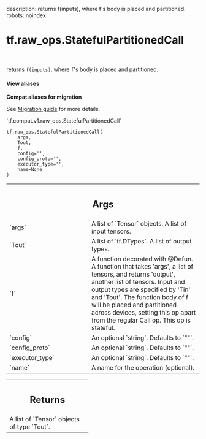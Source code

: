 description: returns f(inputs), where f's body is placed and partitioned.
robots: noindex

# tf.raw_ops.StatefulPartitionedCall

<!-- Insert buttons and diff -->

<table class="tfo-notebook-buttons tfo-api nocontent" align="left">

</table>



returns `f(inputs)`, where `f`'s body is placed and partitioned.


<section class="expandable">
  <h4 class="showalways">View aliases</h4>
  <p>
<b>Compat aliases for migration</b>
<p>See
<a href="https://www.tensorflow.org/guide/migrate">Migration guide</a> for
more details.</p>
<p>`tf.compat.v1.raw_ops.StatefulPartitionedCall`</p>
</p>
</section>

<pre class="devsite-click-to-copy prettyprint lang-py tfo-signature-link">
<code>tf.raw_ops.StatefulPartitionedCall(
    args,
    Tout,
    f,
    config=&#x27;&#x27;,
    config_proto=&#x27;&#x27;,
    executor_type=&#x27;&#x27;,
    name=None
)
</code></pre>



<!-- Placeholder for "Used in" -->


<!-- Tabular view -->
 <table class="responsive fixed orange">
<colgroup><col width="214px"><col></colgroup>
<tr><th colspan="2"><h2 class="add-link">Args</h2></th></tr>

<tr>
<td>
`args`<a id="args"></a>
</td>
<td>
A list of `Tensor` objects. A list of input tensors.
</td>
</tr><tr>
<td>
`Tout`<a id="Tout"></a>
</td>
<td>
A list of `tf.DTypes`. A list of output types.
</td>
</tr><tr>
<td>
`f`<a id="f"></a>
</td>
<td>
A function decorated with @Defun.
A function that takes 'args', a list of tensors, and returns 'output',
another list of tensors. Input and output types are specified by 'Tin'
and 'Tout'. The function body of f will be placed and partitioned across
devices, setting this op apart from the regular Call op. This op is
stateful.
</td>
</tr><tr>
<td>
`config`<a id="config"></a>
</td>
<td>
An optional `string`. Defaults to `""`.
</td>
</tr><tr>
<td>
`config_proto`<a id="config_proto"></a>
</td>
<td>
An optional `string`. Defaults to `""`.
</td>
</tr><tr>
<td>
`executor_type`<a id="executor_type"></a>
</td>
<td>
An optional `string`. Defaults to `""`.
</td>
</tr><tr>
<td>
`name`<a id="name"></a>
</td>
<td>
A name for the operation (optional).
</td>
</tr>
</table>



<!-- Tabular view -->
 <table class="responsive fixed orange">
<colgroup><col width="214px"><col></colgroup>
<tr><th colspan="2"><h2 class="add-link">Returns</h2></th></tr>
<tr class="alt">
<td colspan="2">
A list of `Tensor` objects of type `Tout`.
</td>
</tr>

</table>


